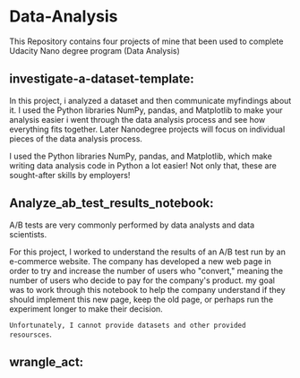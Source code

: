 # Data-Analysis
This Repository contains four projects of mine that been used to complete Udacity Nano degree program (Data Analysis)


## investigate-a-dataset-template:
In this project, i  analyzed a dataset and then communicate myfindings about it. I used the Python libraries NumPy, pandas, and Matplotlib to make your analysis easier
i went through the data analysis process and see how everything fits together. Later Nanodegree projects will focus on individual pieces of the data analysis process.

I used the Python libraries NumPy, pandas, and Matplotlib, which make writing data analysis code in Python a lot easier! Not only that, these are sought-after skills by employers!




## Analyze_ab_test_results_notebook:

A/B tests are very commonly performed by data analysts and data scientists.

For this project, I worked to understand the results of an A/B test run by an e-commerce website. The company has developed a new web page in order to try 
and increase the number of users who "convert," meaning the number of users who decide to pay for the company's product. my goal was to work through this notebook 
to help the company understand if they should implement this new page, keep the old page, or perhaps run the experiment longer to make their decision.

`Unfortunately, I cannot provide datasets and other provided resoursces`.



## wrangle_act:

